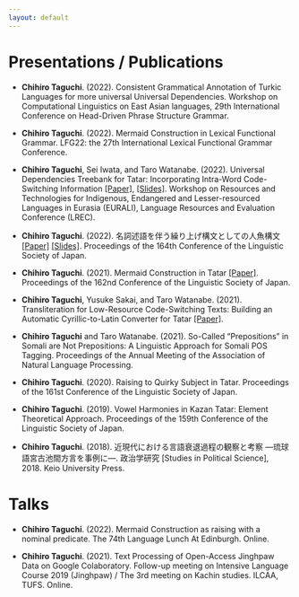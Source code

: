 ```yaml
---
layout: default
---
```


# Presentations / Publications
- **Chihiro Taguchi**. (2022). Consistent Grammatical Annotation of Turkic Languages for more universal Universal Dependencies. Workshop on Computational Linguistics on East Asian languages, 29th International
Conference on Head-Driven Phrase Structure Grammar.

- **Chihiro Taguchi**. (2022). Mermaid Construction in Lexical Functional Grammar. LFG22: the 27th International Lexical Functional Grammar Conference.

- **Chihiro Taguchi**, Sei Iwata, and Taro Watanabe. (2022). Universal Dependencies Treebank for Tatar: Incorporating Intra-Word
Code-Switching Information [[Paper]](./assets/pdf/LREC2022.pdf), [[Slides]](./assets/pdf/20_EURALI_2022.pdf). Workshop on Resources and Technologies for Indigenous, Endangered and Lesser-resourced Languages in Eurasia (EURALI), Language Resources and Evaluation Conference (LREC).

- **Chihiro Taguchi**. (2022). 名詞述語を伴う繰り上げ構文としての人魚構文 [[Paper]](./assets/pdf/LSJ164_Paper.pdf) [[Slides]](./assets/pdf/LSJ164_Slides_final.pdf). Proceedings of the 164th Conference of the Linguistic Society of Japan.

- **Chihiro Taguchi**. (2021). Mermaid Construction in Tatar [[Paper]](./assets/pdf/LSJ162_Paper.pdf). Proceedings of the 162nd Conference of the Linguistic Society of Japan.

- **Chihiro Taguchi**, Yusuke Sakai, and Taro Watanabe. (2021). Transliteration for Low-Resource Code-Switching Texts: Building an Automatic Cyrillic-to-Latin Converter for Tatar [[Paper]](./assets/pdf/CALCS_CR.pdf). 

- **Chihiro Taguchi** and Taro Watanabe. (2021). So-Called “Prepositions” in Somali are Not Prepositions: A Linguistic Approach for Somali POS Tagging. Proceedings of the Annual Meeting of the Association of Natural Language Processing.

- **Chihiro Taguchi**. (2020). Raising to Quirky Subject in Tatar. Proceedings of the 161st Conference of the Linguistic Society of Japan.

- **Chihiro Taguchi**. (2019). Vowel Harmonies in Kazan Tatar: Element Theoretical Approach. Proceedings of the 159th Conference of the Linguistic Society of Japan.

- **Chihiro Taguchi**. (2018). 近現代における言語衰退過程の観察と考察 —琉球語宮古池間方言を事例に—. 政治学研究 [Studies in Political Science], 2018. Keio University Press.

# Talks

- **Chihiro Taguchi**. (2022). Mermaid Construction as raising with a nominal predicate. The 74th Language Lunch At Edinburgh. Online.

- **Chihiro Taguchi**. (2021). Text Processing of Open-Access Jinghpaw Data on Google Colaboratory. Follow-up meeting on Intensive Language Course 2019 (Jinghpaw) / The 3rd meeting on Kachin studies. ILCAA, TUFS. Online. 